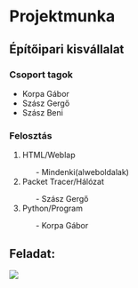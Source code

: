 # Projektmunka
## Építőipari kisvállalat

### Csoport tagok
<ul>
  <li>Korpa Gábor</li>
  <li>Szász Gergő</li>
  <li>Szász Beni</li>
</ul>

### Felosztás
<ol>
  <li>HTML/Weblap</li>
   <ul>
      - Mindenki(alweboldalak)
  </ul>
  <li>Packet Tracer/Hálózat</li>
  <ul>
      - Szász Gergő
  </ul>
  <li>Python/Program</li>
   <ul>
      - Korpa Gábor
  </ul>
</ol>



## Feladat:
<img src="https://media.discordapp.net/attachments/755709925325275197/961150200569806848/IMG_20220406_082534.jpg?width=840&height=630">
